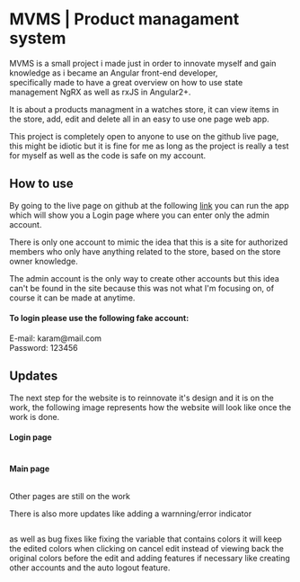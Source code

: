# MVMS | Product managament system

<section>
  <div>
    <p>
      MVMS is a small project i made just in order to innovate myself and gain knowledge as i became an Angular front-end developer,<br>
      specifically made to have a great overview on how to use state management NgRX as well as rxJS in Angular2+.
    </p>
    <p>
      It is about a products managment in a watches store, it can view items in the store, add, edit and delete all in an easy to use one page web app.
    </p>
    <p>
      This project is completely open to anyone to use on the github live page, this might be idiotic but it is fine for me as long as the project 
      is really a test for myself as well as the code is safe on my account.
    </p>
  </div>
</section>

<section>
  <div>
    <h2>How to use</h2>
    <p>
      By going to the live page on github at the following <a href="https://karam-06z.github.io/mvms/" target="_blank">link</a> you can run the app which will show you a Login page where you can enter only the admin account.
    </p>
    <p>
      There is only one account to mimic the idea that this is a site for authorized members who only have anything related to the store, based on the store owner knowledge.
    </p>
    <p>
      The admin account is the only way to create other accounts but this idea can't be found in the site because this was not what I'm focusing on, of course it can be made at anytime.
    </p>
    <p>
    <h4>To login please use the following fake account:</h4>
      <span>E-mail: karam@mail.com</span><br>
      <span>Password: 123456</span>
    </p>
  </div>
</section>

<section>
  <div>
    <h2>Updates</h2>
    <p>
      The next step for the website is to reinnovate it's design and it is on the work, the following image represents how the website will look like once the work is done.
    </p>
    <h4>Login page</h4>
    <div  align="center">
      <img src="">
    </div>
    <h4>Main page</h4>
    <div  align="center">
      <img src="">
    </div>
    <p>Other pages are still on the work</p>
    <p>There is also more updates like adding a warnning/error indicator</p>
    <div  align="center">
      <img src="">
    </div>
    <p>as well as bug fixes like fixing the variable that contains colors it will keep the edited colors when clicking on cancel edit instead of viewing back the original colors before the edit and adding features if necessary like creating other accounts and the auto logout feature.</p>
  </div>
</section>
